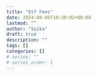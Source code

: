 ```yaml
---
title: "Etf Fees"
date: 2024-08-05T10:30:02+08:00
lastmod: “”
author: "Suika"
draft: true
description: ""
tags: []
categories: []
# series: ""
# series_order: 1
---
```


